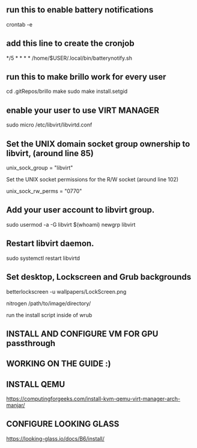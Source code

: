 ## run this to enable battery notifications
crontab -e
## add this line to create the cronjob
*/5 * * * * /home/$USER/.local/bin/batterynotify.sh

## run this to make brillo work for every user

cd .gitRepos/brillo
make
sudo make install.setgid

## enable your user to use VIRT MANAGER
sudo micro /etc/libvirt/libvirtd.conf

## Set the UNIX domain socket group ownership to libvirt, (around line 85)

unix_sock_group = "libvirt"

Set the UNIX socket permissions for the R/W socket (around line 102)

unix_sock_rw_perms = "0770"

## Add your user account to libvirt group.

sudo usermod -a -G libvirt $(whoami)
newgrp libvirt

## Restart libvirt daemon.

sudo systemctl restart libvirtd

## Set desktop, Lockscreen and Grub backgrounds
betterlockscreen -u wallpapers/LockScreen.png 

nitrogen /path/to/image/directory/

run the install script inside of wrub

## INSTALL AND CONFIGURE VM FOR GPU passthrough
## WORKING ON THE GUIDE :)
## INSTALL QEMU 
https://computingforgeeks.com/install-kvm-qemu-virt-manager-arch-manjar/
## CONFIGURE LOOKING GLASS
https://looking-glass.io/docs/B6/install/


